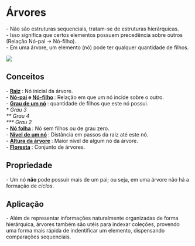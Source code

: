 <h1> Árvores </h1>
<p>
  - Não são estruturas sequenciais, tratam-se de estruturas hierárquicas.
  <br>
  - Isso significa que certos elementos possuem precedência sobre outros (Relação Nó-pai → Nó-filho).
  <br>
  - Em uma árvore, um elemento (nó) pode ter qualquer quantidade de filhos.
</p>
<img src = "https://user-images.githubusercontent.com/59178745/178148242-0769c235-bd74-438c-acad-55d49ba88543.png">
<h2> Conceitos </h2>
<p>
  - <strong> <ins> Raiz</ins> </strong>: Nó inicial da árvore.
  <br>
  - <strong> <ins> Nó-pai</ins> e <ins> Nó-filho</ins> </strong>: Relação em que um nó incide sobre o outro.
  <br>
  - <strong> <ins> Grau de um nó</ins> </strong>: quantidade de filhos que este nó possui.
  <br>
  <em>
    * Grau 3 
    <br>
    ** Grau 4
    <br>
    *** Grau 2
  </em>
  <br>
  - <strong> <ins> Nó folha</ins> </strong>: Nó sem filhos ou de grau zero.
  <br>
  - <strong> <ins> Nível de um nó</ins> </strong>: Distância em passos da raiz até este nó.
  <br>
  - <strong> <ins> Altura da árvore</ins> </strong>: Maior nível de algum nó da árvore.
  <br>
  - <strong> <ins> Floresta</ins> </strong>: Conjunto de árvores.
</p>
<h2> Propriedade </h2>
<p>
  - Um nó <strong> não </strong> pode possuir mais de um pai; ou seja, em uma árvore não há a formação de <em> ciclos</em>.
</p>
<h2> Aplicação </h2>
<p>
  - Além de representar informações naturalmente organizadas de forma hierárquica, árvores também são utéis para indexar coleções, provendo uma forma mais rápida de indentificar um elemento, dispensando comparações sequenciais.
</p>
